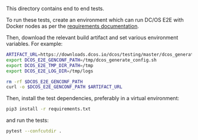 This directory contains end to end tests.

To run these tests, create an environment which can run DC/OS E2E with Docker nodes as per the [requirements documentation](https://dcos-e2e.readthedocs.io/en/latest/docker-backend.html#requirements).

Then, download the relevant build artifact and set various environment variables.
For example:

```sh
ARTIFACT_URL=https://downloads.dcos.io/dcos/testing/master/dcos_generate_config.sh
export DCOS_E2E_GENCONF_PATH=/tmp/dcos_generate_config.sh
export DCOS_E2E_TMP_DIR_PATH=/tmp
export DCOS_E2E_LOG_DIR=/tmp/logs

rm -rf $DCOS_E2E_GENCONF_PATH
curl -o $DCOS_E2E_GENCONF_PATH $ARTIFACT_URL
```

Then, install the test dependencies, preferably in a virtual environment:

```sh
pip3 install -r requirements.txt
```

and run the tests:

```sh
pytest --confcutdir .
```
